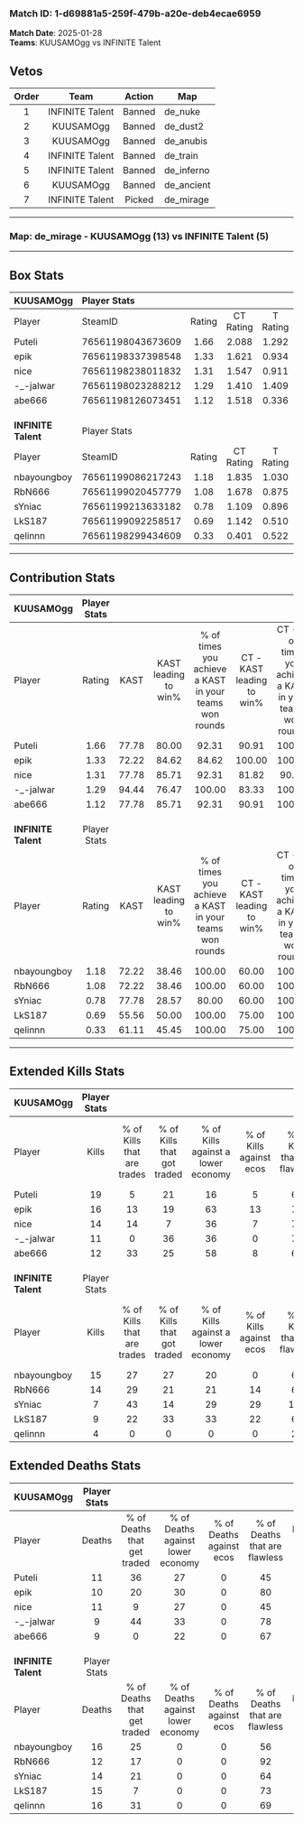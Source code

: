 ### Match ID: 1-d69881a5-259f-479b-a20e-deb4ecae6959  
**Match Date**: 2025-01-28  
**Teams**: KUUSAMOgg vs INFINITE Talent  

## Vetos  

| Order | Team | Action | Map |
| :---: | :--: | :----: | --- |
| 1 | INFINITE Talent | Banned | de_nuke |
| 2 | KUUSAMOgg | Banned | de_dust2 |
| 3 | KUUSAMOgg | Banned | de_anubis |
| 4 | INFINITE Talent | Banned | de_train |
| 5 | INFINITE Talent | Banned | de_inferno |
| 6 | KUUSAMOgg | Banned | de_ancient |
| 7 | INFINITE Talent | Picked | de_mirage |

---  

### **Map**: de_mirage - KUUSAMOgg (13) vs INFINITE Talent (5)  
---  

## Box Stats  

| **KUUSAMOgg**       | Player Stats      |        |           |          |       |       |       |         |        |      |     |
| :- | :- | :-: | :-: | :-: | :-: | :-: | :-: | :-: | :-: | :-: | :-: |
| Player              | SteamID           | Rating | CT Rating | T Rating | KAST  |  ADR  | Kills | Assists | Deaths | K/D  | HS% |
| Puteli              | 76561198043673609 |  1.66  |   2.088   |  1.292   | 77.78 | 125.6 |  19   |    8    |   11   | 1.73 | 47  |
| epik                | 76561198337398548 |  1.33  |   1.621   |  0.934   | 72.22 | 78.9  |  16   |    3    |   10   | 1.60 | 50  |
| nice                | 76561198238011832 |  1.31  |   1.547   |  0.911   | 77.78 | 89.1  |  14   |    8    |   11   | 1.27 | 71  |
| -_-jalwar           | 76561198023288212 |  1.29  |   1.410   |  1.409   | 94.44 | 74.8  |  11   |    7    |   9    | 1.22 | 63  |
| abe666              | 76561198126073451 |  1.12  |   1.518   |  0.336   | 77.78 | 52.6  |  12   |    3    |   9    | 1.33 | 58  |
|                     |                   |        |           |          |       |       |       |         |        |      |     |
|                     |                   |        |           |          |       |       |       |         |        |      |     |
|                     |                   |        |           |          |       |       |       |         |        |      |     |
| **INFINITE Talent** | Player Stats      |        |           |          |       |       |       |         |        |      |     |
| Player              | SteamID           | Rating | CT Rating | T Rating | KAST  |  ADR  | Kills | Assists | Deaths | K/D  | HS% |
| nbayoungboy         | 76561199086217243 |  1.18  |   1.835   |  1.030   | 72.22 | 99.9  |  15   |    4    |   16   | 0.94 | 60  |
| RbN666              | 76561199020457779 |  1.08  |   1.678   |  0.875   | 72.22 | 53.9  |  14   |    1    |   12   | 1.17 | 21  |
| sYniac              | 76561199213633182 |  0.78  |   1.109   |  0.896   | 77.78 | 64.1  |   7   |    4    |   14   | 0.50 | 42  |
| LkS187              | 76561199092258517 |  0.69  |   1.142   |  0.510   | 55.56 | 66.4  |   9   |    4    |   15   | 0.60 | 44  |
| qelinnn             | 76561198299434609 |  0.33  |   0.401   |  0.522   | 61.11 | 29.8  |   4   |    2    |   16   | 0.25 | 75  |
---  

## Contribution Stats  

| **KUUSAMOgg**       | Player Stats |       |                      |                                                        |                           |                                                             |                          |                                                            |
| :- | :-: | :-: | :-: | :-: | :-: | :-: | :-: | :-: |
| Player              |    Rating    | KAST  | KAST leading to win% | % of times you achieve a KAST in your teams won rounds | CT - KAST leading to win% | CT - % of times you achieve a KAST in your teams won rounds | T - KAST leading to win% | T - % of times you achieve a KAST in your teams won rounds |
| Puteli              |     1.66     | 77.78 |        80.00         |                         92.31                          |           90.91           |                           100.00                            |          50.00           |                           66.67                            |
| epik                |     1.33     | 72.22 |        84.62         |                         84.62                          |          100.00           |                           100.00                            |          33.33           |                           33.33                            |
| nice                |     1.31     | 77.78 |        85.71         |                         92.31                          |           81.82           |                            90.00                            |          100.00          |                           100.00                           |
| -_-jalwar           |     1.29     | 94.44 |        76.47         |                         100.00                         |           83.33           |                           100.00                            |          60.00           |                           100.00                           |
| abe666              |     1.12     | 77.78 |        85.71         |                         92.31                          |           90.91           |                           100.00                            |          66.67           |                           66.67                            |
|                     |              |       |                      |                                                        |                           |                                                             |                          |                                                            |
|                     |              |       |                      |                                                        |                           |                                                             |                          |                                                            |
|                     |              |       |                      |                                                        |                           |                                                             |                          |                                                            |
| **INFINITE Talent** | Player Stats |       |                      |                                                        |                           |                                                             |                          |                                                            |
| Player              |    Rating    | KAST  | KAST leading to win% | % of times you achieve a KAST in your teams won rounds | CT - KAST leading to win% | CT - % of times you achieve a KAST in your teams won rounds | T - KAST leading to win% | T - % of times you achieve a KAST in your teams won rounds |
| nbayoungboy         |     1.18     | 72.22 |        38.46         |                         100.00                         |           60.00           |                           100.00                            |          25.00           |                           100.00                           |
| RbN666              |     1.08     | 72.22 |        38.46         |                         100.00                         |           60.00           |                           100.00                            |          25.00           |                           100.00                           |
| sYniac              |     0.78     | 77.78 |        28.57         |                         80.00                          |           60.00           |                           100.00                            |          11.11           |                           50.00                            |
| LkS187              |     0.69     | 55.56 |        50.00         |                         100.00                         |           75.00           |                           100.00                            |          33.33           |                           100.00                           |
| qelinnn             |     0.33     | 61.11 |        45.45         |                         100.00                         |           75.00           |                           100.00                            |          28.57           |                           100.00                           |
---  

## Extended Kills Stats  

| **KUUSAMOgg**       | Player Stats |                            |                            |                                    |                         |                              |                                 |                                       |                    |           |
| :- | :-: | :-: | :-: | :-: | :-: | :-: | :-: | :-: | :-: | :-: |
| Player              |    Kills     | % of Kills that are trades | % of Kills that got traded | % of Kills against a lower economy | % of Kills against ecos | % of Kills that are flawless | % of Kills that are close duels | % of Kills that are assisted by flash | Pistol Round Kills | AWP Kills |
| Puteli              |      19      |             5              |             21             |                 16                 |            5            |              63              |                0                |                   5                   |         1          |     6     |
| epik                |      16      |             13             |             19             |                 63                 |           13            |              75              |               13                |                   0                   |         3          |     2     |
| nice                |      14      |             14             |             7              |                 36                 |            7            |              71              |                7                |                   0                   |         3          |     0     |
| -_-jalwar           |      11      |             0              |             36             |                 36                 |            0            |              73              |                0                |                   9                   |         2          |     0     |
| abe666              |      12      |             33             |             25             |                 58                 |            8            |              67              |                0                |                   0                   |         1          |     0     |
|                     |              |                            |                            |                                    |                         |                              |                                 |                                       |                    |           |
|                     |              |                            |                            |                                    |                         |                              |                                 |                                       |                    |           |
|                     |              |                            |                            |                                    |                         |                              |                                 |                                       |                    |           |
| **INFINITE Talent** | Player Stats |                            |                            |                                    |                         |                              |                                 |                                       |                    |           |
| Player              |    Kills     | % of Kills that are trades | % of Kills that got traded | % of Kills against a lower economy | % of Kills against ecos | % of Kills that are flawless | % of Kills that are close duels | % of Kills that are assisted by flash | Pistol Round Kills | AWP Kills |
| nbayoungboy         |      15      |             27             |             27             |                 20                 |            0            |              60              |                7                |                   0                   |         1          |     0     |
| RbN666              |      14      |             29             |             21             |                 21                 |           14            |              64              |                0                |                   0                   |         1          |     0     |
| sYniac              |      7       |             43             |             14             |                 29                 |           29            |             100              |                0                |                   0                   |         0          |     4     |
| LkS187              |      9       |             22             |             33             |                 33                 |           22            |              67              |                0                |                   0                   |         1          |     0     |
| qelinnn             |      4       |             0              |             0              |                 0                  |            0            |              25              |               25                |                  25                   |         1          |     0     |
## Extended Deaths Stats  

| **KUUSAMOgg**       | Player Stats |                             |                                   |                          |                               |                            |                           |               |
| :- | :-: | :-: | :-: | :-: | :-: | :-: | :-: | :-: |
| Player              |    Deaths    | % of Deaths that get traded | % of Deaths against lower economy | % of Deaths against ecos | % of Deaths that are flawless | % of Deaths that are close | % of Deaths while blinded | Deaths to AWP |
| Puteli              |      11      |             36              |                27                 |            0             |              45               |             0              |             0             |       1       |
| epik                |      10      |             20              |                30                 |            0             |              80               |             10             |             0             |       1       |
| nice                |      11      |              9              |                27                 |            0             |              45               |             0              |             0             |       1       |
| -_-jalwar           |      9       |             44              |                33                 |            0             |              78               |             0              |             0             |       0       |
| abe666              |      9       |              0              |                22                 |            0             |              67               |             11             |            11             |       1       |
|                     |              |                             |                                   |                          |                               |                            |                           |               |
|                     |              |                             |                                   |                          |                               |                            |                           |               |
|                     |              |                             |                                   |                          |                               |                            |                           |               |
| **INFINITE Talent** | Player Stats |                             |                                   |                          |                               |                            |                           |               |
| Player              |    Deaths    | % of Deaths that get traded | % of Deaths against lower economy | % of Deaths against ecos | % of Deaths that are flawless | % of Deaths that are close | % of Deaths while blinded | Deaths to AWP |
| nbayoungboy         |      16      |             25              |                 0                 |            0             |              56               |             6              |             6             |       2       |
| RbN666              |      12      |             17              |                 0                 |            0             |              92               |             0              |             8             |       1       |
| sYniac              |      14      |             21              |                 0                 |            0             |              64               |             14             |             0             |       1       |
| LkS187              |      15      |              7              |                 0                 |            0             |              73               |             0              |             0             |       2       |
| qelinnn             |      16      |             31              |                 0                 |            0             |              69               |             0              |             0             |       2       |
